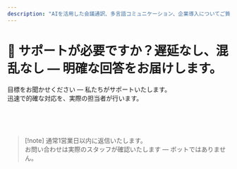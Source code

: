 ```yaml
---
description: "AIを活用した会議通訳、多言語コミュニケーション、企業導入についてご質問がありますか？迅速で、人間味のある、明確なサポートを提供いたします。"
---
```


# 💬 サポートが必要ですか？遅延なし、混乱なし — 明確な回答をお届けします。

目標をお聞かせください — 私たちがサポートいたします。  
迅速で的確な対応を、実際の担当者が行います。

<br>

<ContactFormModalNav   
  formStyle="margin: 1rem auto;"  
  categoryLabel="本日InterMindにご興味を持たれた理由をお聞かせください"  
  categoryPlaceholderText="主な理由をお選びください…"  
  messageLabel="詳細をお聞かせください（任意）"  
  messagePlaceholderText="目標、状況、技術的な詳細など、共有したい情報をご記入ください。"  
  buttonText="専門家のサポートを受ける"  
  :services="[
    'InterMindを自分の言語で試してみたい', 
    'デモを見てみたい',
    '技術的な問題を報告したい',
    'パートナーシップに興味がある',
    'その他'
  ]" />

<br>

> [!note] 通常1営業日以内に返信いたします。  
> お問い合わせは実際のスタッフが確認いたします — ボットではありません。